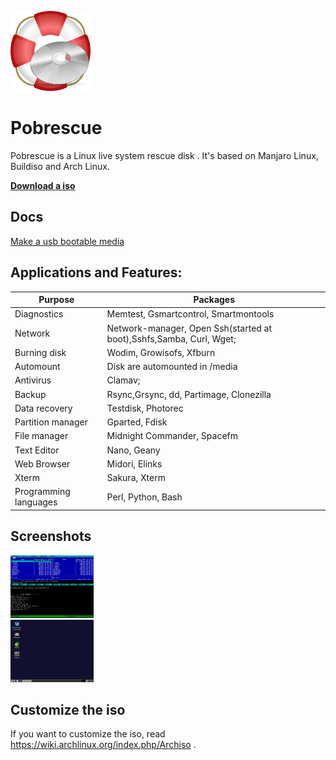 ![Pobrescue](img/logo.png)
# Pobrescue
Pobrescue is a Linux live system rescue disk . It's based on Manjaro Linux, Buildiso and Arch Linux.

[**Download a iso**](http://www.freemedialab.org/listing/pobrescue/iso/)

## Docs
[Make a usb bootable media](docs/pobrescue_on_usb.md)

## Applications and Features:


Purpose| Packages
------------ | -------------
Diagnostics| Memtest, Gsmartcontrol, Smartmontools
Network| Network-manager, Open Ssh(started at boot),Sshfs,Samba, Curl, Wget;
Burning disk| Wodim, Growisofs, Xfburn  
Automount| Disk are automounted in /media 
Antivirus| Clamav; 
Backup| Rsync,Grsync, dd, Partimage, Clonezilla 
Data recovery| Testdisk, Photorec 
Partition manager| Gparted, Fdisk 
File manager| Midnight Commander, Spacefm 
Text Editor| Nano, Geany
Web Browser| Midori, Elinks
Xterm| Sakura, Xterm 
Programming languages| Perl, Python, Bash 




## Screenshots
<img src="screenshots/pobrescue-console.png" style="height: 100px"/><br>
<img src="screenshots/pobrescue-desktop.png" style="height: 100px"/>

## Customize the iso
If you want to customize the iso, read https://wiki.archlinux.org/index.php/Archiso .



